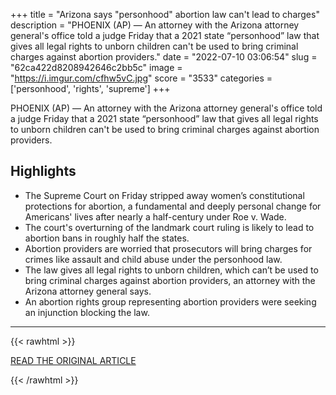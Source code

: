 +++
title = "Arizona says \"personhood\" abortion law can't lead to charges"
description = "PHOENIX (AP) — An attorney with the Arizona attorney general's office told a judge Friday that a 2021 state “personhood” law that gives all legal rights to unborn children can't be used to bring criminal charges against abortion providers."
date = "2022-07-10 03:06:54"
slug = "62ca422d8208942646c2bb5c"
image = "https://i.imgur.com/cfhw5vC.jpg"
score = "3533"
categories = ['personhood', 'rights', 'supreme']
+++

PHOENIX (AP) — An attorney with the Arizona attorney general's office told a judge Friday that a 2021 state “personhood” law that gives all legal rights to unborn children can't be used to bring criminal charges against abortion providers.

## Highlights

- The Supreme Court on Friday stripped away women’s constitutional protections for abortion, a fundamental and deeply personal change for Americans' lives after nearly a half-century under Roe v. Wade.
- The court's overturning of the landmark court ruling is likely to lead to abortion bans in roughly half the states.
- Abortion providers are worried that prosecutors will bring charges for crimes like assault and child abuse under the personhood law.
- The law gives all legal rights to unborn children, which can’t be used to bring criminal charges against abortion providers, an attorney with the Arizona attorney general says.
- An abortion rights group representing abortion providers were seeking an injunction blocking the law.

---

{{< rawhtml >}}
  <p class="article-category">
    <a target="_blank" href="https://apnews.com/article/abortion-us-supreme-court-health-child-abuse-arizona-attorney-generals-office-5e7ecd8251fe7ee7e78ca7b2b0ea2501">READ THE ORIGINAL ARTICLE</a>
  </p>
{{< /rawhtml >}}

